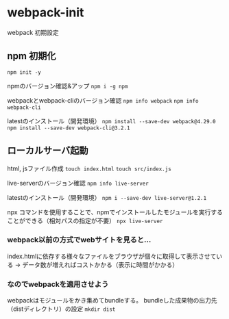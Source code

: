 # webpack-init
webpack 初期設定
## npm 初期化

`npm init -y`

npmのバージョン確認&アップ
`npm i -g npm`

webpackとwebpack-cliのバージョン確認
`npm info webpack`
`npm info webpack-cli`

latestのインストール（開発環境）
`npm install --save-dev webpack@4.29.0`
`npm install --save-dev webpack-cli@3.2.1`

## ローカルサーバ起動

html, jsファイル作成
`touch index.html`
`touch src/index.js`

live-serverのバージョン確認
`npm info live-server`

latestのインストール（開発環境）
`npm i --save-dev live-server@1.2.1`

npx コマンドを使用することで、npmでインストールしたモジュールを実行することができる（相対パスの指定が不要）
`npx live-server`


### webpack以前の方式でwebサイトを見ると...
index.htmlに依存する様々なファイルをブラウザが個々に取得して表示させている
-> データ数が増えればコストかかる（表示に時間がかかる）

### なのでwebpackを適用させよう

webpackはモジュールをかき集めてbundleする。
bundleした成果物の出力先（distディレクトリ）の設定
`mkdir dist`


